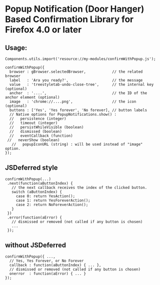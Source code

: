 # Popup Notification (Door Hanger) Based Confirmation Library for Firefox 4.0 or later

## Usage:

    Components.utils.import('resource://my-modules/confirmWithPopup.js');
    
    confirmWithPopup({
      browser : gBrowser.selectedBrowser,            // the related browser
      label   : 'Ara you ready?',                    // the message
      value   : 'treestyletab-undo-close-tree',      // the internal key (optional)
      anchor  : '....',                              // the ID of the anchor element (optional)
      image   : 'chrome://....png',                  // the icon (optional)
      buttons : ['Yes', 'Yes forever', 'No forever], // button labels
      // Native options for PopupNotifications.show() :
      //   persistence (integer)
      //   timeout (integer)
      //   persistWhileVisible (boolean)
      //   dismissed (boolean)
      //   eventCallback (function)
     //   neverShow (boolean)
       //   popupIconURL (string) : will be used instead of "image" option.
    });

## JSDeferred style

    confirmWithPopup(...)
     .next(function(aButtonIndex) {
       // the next callback receives the index of the clicked button.
       switch (aButtonIndex) {
         case 0: return YesAction();
         case 1: return YesForeverAction();
         case 2: return NoForeverAction();
       }
     })
     .error(function(aError) {
       // dismissed or removed (not called if any button is chosen)
       ...
     });

## without JSDeferred

    confirmWithPopup({ ...,
      // Yes, Yes Forever, or No Forever
      callback : function(aButtonIndex) { ... },
      // dismissed or removed (not called if any button is chosen)
      onerror  : function(aError) { ... }
    });

